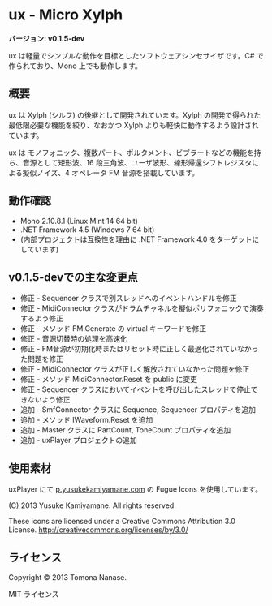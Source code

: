 # ux - Micro Xylph

**バージョン: v0.1.5-dev**

ux は軽量でシンプルな動作を目標としたソフトウェアシンセサイザです。C# で作られており、Mono 上でも動作します。


## 概要

ux は Xylph (シルフ) の後継として開発されています。Xylph の開発で得られた最低限必要な機能を絞り、なおかつ Xylph よりも軽快に動作するよう設計されています。

ux は モノフォニック、複数パート、ポルタメント、ビブラートなどの機能を持ち、音源として矩形波、16 段三角波、ユーザ波形、線形帰還シフトレジスタによる擬似ノイズ、4 オペレータ FM 音源を搭載しています。


## 動作確認
* Mono 2.10.8.1 (Linux Mint 14 64 bit)
* .NET Framework 4.5 (Windows 7 64 bit)
* (内部プロジェクトは互換性を理由に .NET Framework 4.0 をターゲットにしています)


## v0.1.5-devでの主な変更点

* 修正 - Sequencer クラスで別スレッドへのイベントハンドルを修正
* 修正 - MidiConnector クラスがドラムチャネルを擬似ポリフォニックで演奏するよう修正
* 修正 - メソッド FM.Generate の virtual キーワードを修正
* 修正 - 音源切替時の処理を高速化
* 修正 - FM音源が初期化時またはリセット時に正しく最適化されていなかった問題を修正
* 修正 - MidiConnector クラスが正しく解放されていなかった問題を修正
* 修正 - メソッド MidiConnector.Reset を public に変更
* 修正 - Sequencer クラスにおいてイベントを呼び出したスレッドで停止できないよう修正
* 追加 - SmfConnector クラスに Sequence, Sequencer プロパティを追加
* 追加 - メソッド IWaveform.Reset を追加
* 追加 - Master クラスに PartCount, ToneCount プロパティを追加
* 追加 - uxPlayer プロジェクトの追加


## 使用素材
uxPlayer にて [p.yusukekamiyamane.com](http://p.yusukekamiyamane.com/) の Fugue Icons を使用しています。

(C) 2013 Yusuke Kamiyamane. All rights reserved.

These icons are licensed under a Creative Commons
Attribution 3.0 License.
<http://creativecommons.org/licenses/by/3.0/>

## ライセンス
Copyright &copy; 2013 Tomona Nanase.

MIT ライセンス

